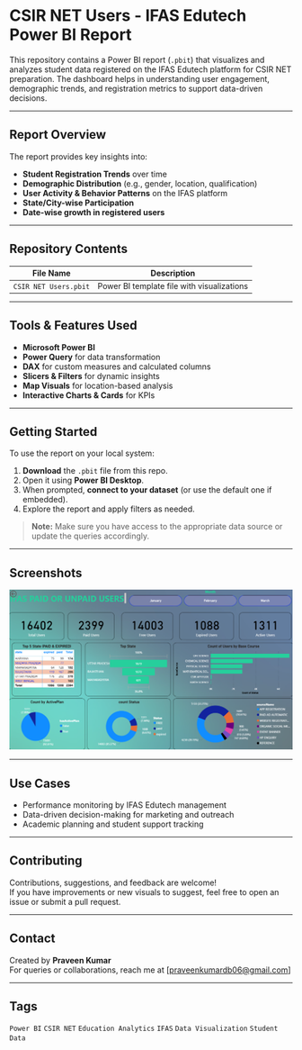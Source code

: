 # CSIR NET Users - IFAS Edutech Power BI Report

This repository contains a Power BI report (`.pbit`) that visualizes and analyzes student data registered on the IFAS Edutech platform for CSIR NET preparation. The dashboard helps in understanding user engagement, demographic trends, and registration metrics to support data-driven decisions.

---

## Report Overview

The report provides key insights into:

-  **Student Registration Trends** over time  
-  **Demographic Distribution** (e.g., gender, location, qualification)  
-  **User Activity & Behavior Patterns** on the IFAS platform  
-  **State/City-wise Participation**  
-  **Date-wise growth in registered users**

---

## Repository Contents

| File Name              | Description                                  |
|------------------------|----------------------------------------------|
| `CSIR NET Users.pbit`  | Power BI template file with visualizations   |

---

## Tools & Features Used

- **Microsoft Power BI**
- **Power Query** for data transformation
- **DAX** for custom measures and calculated columns
- **Slicers & Filters** for dynamic insights
- **Map Visuals** for location-based analysis
- **Interactive Charts & Cards** for KPIs

---

## Getting Started

To use the report on your local system:

1. **Download** the `.pbit` file from this repo.
2. Open it using **Power BI Desktop**.
3. When prompted, **connect to your dataset** (or use the default one if embedded).
4. Explore the report and apply filters as needed.

> **Note:** Make sure you have access to the appropriate data source or update the queries accordingly.

---

## Screenshots

![DASHBOARD PREVIEW](https://github.com/iampraveen96/IFAS-LIVE-USERS-DASHBOARD/blob/main/Users%20Data%20Analysis.png)

---

## Use Cases

- Performance monitoring by IFAS Edutech management
- Data-driven decision-making for marketing and outreach
- Academic planning and student support tracking

---

## Contributing

Contributions, suggestions, and feedback are welcome!  
If you have improvements or new visuals to suggest, feel free to open an issue or submit a pull request.

---

## Contact

Created by **Praveen Kumar**  
For queries or collaborations, reach me at [praveenkumardb06@gmail.com]

---

## Tags

`Power BI` `CSIR NET` `Education Analytics` `IFAS` `Data Visualization` `Student Data`
